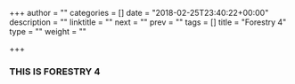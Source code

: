 +++
author = ""
categories = []
date = "2018-02-25T23:40:22+00:00"
description = ""
linktitle = ""
next = ""
prev = ""
tags = []
title = "Forestry 4"
type = ""
weight = ""

+++
### THIS IS FORESTRY 4